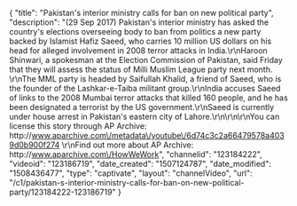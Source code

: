 {
    "title": "Pakistan's interior ministry calls for ban on new political party",
    "description": "(29 Sep 2017) Pakistan's interior ministry has asked the country's elections overseeing body to ban from politics a new party backed by Islamist Hafiz Saeed, who carries 10 million US dollars on his head for alleged involvement in 2008 terror attacks in India.\r\nHaroon Shinwari, a spokesman at the Election Commission of Pakistan, said Friday that they will assess the status of Milli Muslim League party next month. \r\nThe MML party is headed by Saifullah Khalid, a friend of Saeed, who is the founder of the Lashkar-e-Taiba militant group.\r\nIndia accuses Saeed of links to the 2008 Mumbai terror attacks that killed 160 people, and he has been designated a terrorist by the US government.\r\nSaeed is currently under house arrest in Pakistan's eastern city of Lahore.\r\n\r\n\r\nYou can license this story through AP Archive: http:\/\/www.aparchive.com\/metadata\/youtube\/6d74c3c2a66479578a4039d0b900f274 \r\nFind out more about AP Archive: http:\/\/www.aparchive.com\/HowWeWork",
    "channelid": "123184222",
    "videoid": "123186719",
    "date_created": "1507124787",
    "date_modified": "1508436477",
    "type": "captivate",
    "layout": "channelVideo",
    "url": "\/c1\/pakistan-s-interior-ministry-calls-for-ban-on-new-political-party\/123184222-123186719"
}
